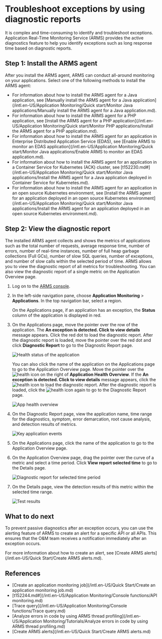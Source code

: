 # Troubleshoot exceptions by using diagnostic reports

It is complex and time-consuming to identify and troubleshoot exceptions. Application Real-Time Monitoring Service \(ARMS\) provides the active diagnostics feature to help you identify exceptions such as long response time based on diagnostic reports.

## Step 1: Install the ARMS agent

After you install the ARMS agent, ARMS can conduct all-around monitoring on your applications. Select one of the following methods to install the ARMS agent:

-   For information about how to install the ARMS agent for a Java application, see [Manually install the ARMS agent for a Java application](/intl.en-US/Application Monitoring/Quick start/Monitor Java applications/Manually install the ARMS agent for a Java application.md).
-   For information about how to install the ARMS agent for a PHP application, see [Install the ARMS agent for a PHP application](/intl.en-US/Application Monitoring/Quick start/Monitor PHP applications/Install the ARMS agent for a PHP application.md).
-   For information about how to install the ARMS agent for an application in Enterprise Distributed Application Service \(EDAS\), see [Enable ARMS to monitor an EDAS application](/intl.en-US/Application Monitoring/Quick start/Monitor Java applications/Enable ARMS to monitor an EDAS application.md).
-   For information about how to install the ARMS agent for an application in a Container Service for Kubernetes \(ACK\) cluster, see [t152230.md\#](/intl.en-US/Application Monitoring/Quick start/Monitor Java applications/Install the ARMS agent for a Java application deployed in Container Service for Kubernetes.md).
-   For information about how to install the ARMS agent for an application in an open source Kubernetes environment, see [Install the ARMS agent for an application deployed in an open source Kubernetes environment](/intl.en-US/Application Monitoring/Quick start/Monitor Java applications/Install the ARMS agent for an application deployed in an open source Kubernetes environment.md).

## Step 2: View the diagnostic report



The installed ARMS agent collects and shows the metrics of applications such as the total number of requests, average response time, number of errors, number of real-time instances, number of full heap garbage collections \(Full GCs\), number of slow SQL queries, number of exceptions, and number of slow calls within the selected period of time. ARMS allows you to view the diagnostic report of all metrics for troubleshooting. You can also view the diagnostic report of a single metric on the Application Overview page.

1.  Log on to the [ARMS console](https://arms-intl.console.aliyun.com/).
2.  In the left-side navigation pane, choose **Application Monitoring** \> **Applications**. In the top navigation bar, select a region.

    On the Applications page, if an application has an exception, the **Status** column of the application is displayed in red.

3.  On the Applications page, move the pointer over the row of the application. The **An exception is detected. Click to view details** message appears. Click the red dot to load the diagnostic report. After the diagnostic report is loaded, move the pointer over the red dot and click **Diagnostic Report** to go to the Diagnostic Report page.

    ![Health status of the application](https://static-aliyun-doc.oss-accelerate.aliyuncs.com/assets/img/en-US/6116268061/p48937.png)

    You can also click the name of the application on the Applications page to go to the Application Overview page. Move the pointer over the ![health](https://static-aliyun-doc.oss-accelerate.aliyuncs.com/assets/img/en-US/7518168061/p180537.png) icon on the right of **Application Health Overview**. If the **An exception is detected. Click to view details** message appears, click the ![health](https://static-aliyun-doc.oss-accelerate.aliyuncs.com/assets/img/en-US/7518168061/p180537.png) icon to load the diagnostic report. After the diagnostic report is loaded, click the ![health](https://static-aliyun-doc.oss-accelerate.aliyuncs.com/assets/img/en-US/7518168061/p180537.png) icon again to go to the Diagnostic Report page.

    ![App health overview](https://static-aliyun-doc.oss-accelerate.aliyuncs.com/assets/img/en-US/8654068061/p180538.png)

4.  On the Diagnostic Report page, view the application name, time range for the diagnostics, symptom, error demarcation, root cause analysis, and detection results of metrics.

    ![Key application events](../images/p48939.png "Diagnostic report")


1.  On the Applications page, click the name of the application to go to the Application Overview page.
2.  On the Application Overview page, drag the pointer over the curve of a metric and select a time period. Click **View report selected time** to go to the Details page.

    ![Diagnostic report for selected time period](https://static-aliyun-doc.oss-accelerate.aliyuncs.com/assets/img/en-US/8654068061/p180540.png)

3.  On the Details page, view the detection results of this metric within the selected time range.

    ![Test results](https://static-aliyun-doc.oss-accelerate.aliyuncs.com/assets/img/en-US/8518168061/p180542.png)


## What to do next

To prevent passive diagnostics after an exception occurs, you can use the alerting feature of ARMS to create an alert for a specific API or all APIs. This ensures that the O&M team receives a notification immediately after an exception occurs.

For more information about how to create an alert, see [Create ARMS alerts](/intl.en-US/Quick Start/Create ARMS alerts.md).

## References

-   [Create an application monitoring job](/intl.en-US/Quick Start/Create an application monitoring job.md)
-   [t152244.md\#](/intl.en-US/Application Monitoring/Console functions/API monitoring.md)
-   [Trace query](/intl.en-US/Application Monitoring/Console functions/Trace query.md)
-   [Analyze errors in code by using ARMS thread profiling](/intl.en-US/Application Monitoring/Tutorials/Analyze errors in code by using ARMS thread profiling.md)
-   [Create ARMS alerts](/intl.en-US/Quick Start/Create ARMS alerts.md)

